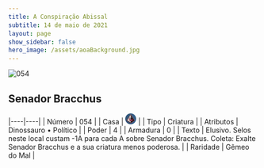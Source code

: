 ```yaml
---
title: A Conspiração Abissal
subtitle: 14 de maio de 2021
layout: page
show_sidebar: false
hero_image: /assets/aoaBackground.jpg
---
```


![054](https://cards-keyforge.s3.eu-north-1.amazonaws.com/media/pt/tac/054.png)

## Senador Bracchus

|----|----|
| Número | 054 |
| Casa | ![Conspiracy](https://raw.githubusercontent.com/cardsofkeyforge/cardsofkeyforge.github.io/master/tac/conspiracy.png "Conspiração") |
| Tipo | Criatura |
| Atributos | Dinossauro • Político |
| Poder | 4 |
| Armadura | 0 |
| Texto | Elusivo. Selos neste local custam -1A para cada  A sobre Senador Bracchus. Coleta: Exalte Senador Bracchus e a  sua criatura menos poderosa. |
| Raridade | Gêmeo do Mal |
